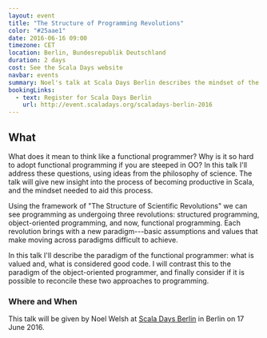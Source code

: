 ```yaml
---
layout: event
title: "The Structure of Programming Revolutions"
color: "#25aae1"
date: 2016-06-16 09:00
timezone: CET
location: Berlin, Bundesrepublik Deutschland
duration: 2 days
cost: See the Scala Days website
navbar: events
summary: Noel's talk at Scala Days Berlin describes the mindset of the functional programmer and attempts to reconcile it with object-oriented programming
bookingLinks:
  - text: Register for Scala Days Berlin
    url: http://event.scaladays.org/scaladays-berlin-2016
---
```


## What

What does it mean to think like a functional programmer? Why is it so hard to adopt functional programming if you are steeped in OO? In this talk I'll address these questions, using ideas from the philosophy of science. The talk will give new insight into the process of becoming productive in Scala, and the mindset needed to aid this process.

Using the framework of "The Structure of Scientific Revolutions" we can see programming as undergoing three revolutions: structured programming, object-oriented programming, and now, functional programming. Each revolution brings with a new paradigm---basic assumptions and values that make moving across paradigms difficult to achieve.

In this talk I'll describe the paradigm of the functional programmer: what is valued and, what is considered good code. I will contrast this to the paradigm of the object-oriented programmer, and finally consider if it is possible to reconcile these two approaches to programming.

### Where and When

This talk will be given by Noel Welsh at [Scala Days Berlin][scala-days-berlin] in Berlin on 17 June 2016.

[scala-days-berlin]: http://event.scaladays.org/scaladays-berlin-2016
